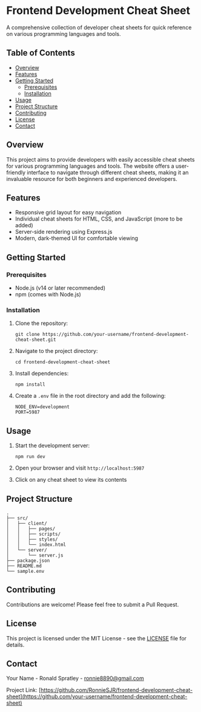 # Frontend Development Cheat Sheet

A comprehensive collection of developer cheat sheets for quick reference on various programming languages and tools.

## Table of Contents

- [Overview](#overview)
- [Features](#features)
- [Getting Started](#getting-started)
  - [Prerequisites](#prerequisites)
  - [Installation](#installation)
- [Usage](#usage)
- [Project Structure](#project-structure)
- [Contributing](#contributing)
- [License](#license)
- [Contact](#contact)

## Overview

This project aims to provide developers with easily accessible cheat sheets for various programming languages and tools. The website offers a user-friendly interface to navigate through different cheat sheets, making it an invaluable resource for both beginners and experienced developers.

## Features

- Responsive grid layout for easy navigation
- Individual cheat sheets for HTML, CSS, and JavaScript (more to be added)
- Server-side rendering using Express.js
- Modern, dark-themed UI for comfortable viewing

## Getting Started

### Prerequisites

- Node.js (v14 or later recommended)
- npm (comes with Node.js)

### Installation

1. Clone the repository:

   ```
   git clone https://github.com/your-username/frontend-development-cheat-sheet.git
   ```

2. Navigate to the project directory:

   ```
   cd frontend-development-cheat-sheet
   ```

3. Install dependencies:

   ```
   npm install
   ```

4. Create a `.env` file in the root directory and add the following:
   ```
   NODE_ENV=development
   PORT=5987
   ```

## Usage

1. Start the development server:

   ```
   npm run dev
   ```

2. Open your browser and visit `http://localhost:5987`

3. Click on any cheat sheet to view its contents

## Project Structure

```
.
├── src/
│   ├── client/
│   │   ├── pages/
│   │   ├── scripts/
│   │   ├── styles/
│   │   └── index.html
│   └── server/
│       └── server.js
├── package.json
├── README.md
└── sample.env
```

## Contributing

Contributions are welcome! Please feel free to submit a Pull Request.

## License

This project is licensed under the MIT License - see the [LICENSE](LICENSE) file for details.

## Contact

Your Name - Ronald Spratley - ronnie8890@gmail.com

Project Link: [https://github.com/RonnieSJR/frontend-development-cheat-sheet](https://github.com/your-username/frontend-development-cheat-sheet)
